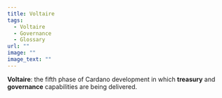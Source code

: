 ```yaml
---
title: Voltaire
tags:
  - Voltaire
  - Governance
  - Glossary
url: ""
image: ""
image_text: ""
---
```


**Voltaire**: the fifth phase of Cardano development in which **treasury** and **governance** capabilities are being delivered.
